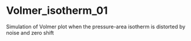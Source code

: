 # Volmer_isotherm_01
Simulation of Volmer plot when the pressure-area isotherm is distorted by noise and zero shift
